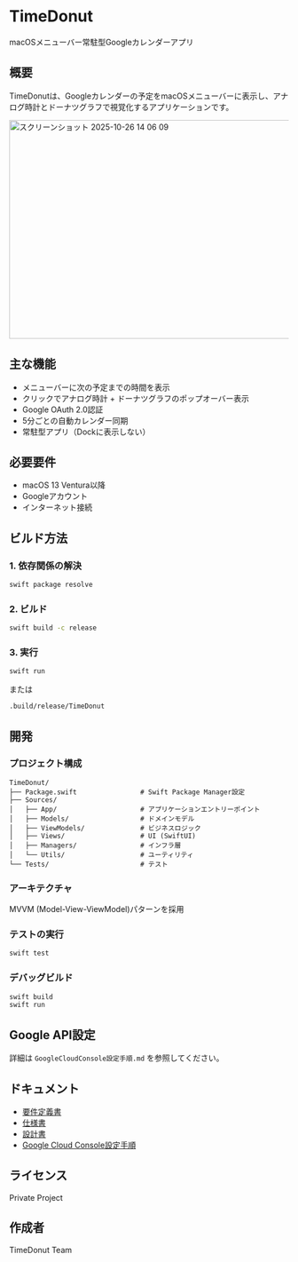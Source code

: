 # TimeDonut

macOSメニューバー常駐型Googleカレンダーアプリ

## 概要

TimeDonutは、Googleカレンダーの予定をmacOSメニューバーに表示し、アナログ時計とドーナツグラフで視覚化するアプリケーションです。

<img width="689" height="394" alt="スクリーンショット 2025-10-26 14 06 09" src="https://github.com/user-attachments/assets/3ec1c221-7992-4294-8fb9-b12c66f3fbf4" />


## 主な機能

- メニューバーに次の予定までの時間を表示
- クリックでアナログ時計 + ドーナツグラフのポップオーバー表示
- Google OAuth 2.0認証
- 5分ごとの自動カレンダー同期
- 常駐型アプリ（Dockに表示しない）

## 必要要件

- macOS 13 Ventura以降
- Googleアカウント
- インターネット接続

## ビルド方法

### 1. 依存関係の解決

```bash
swift package resolve
```

### 2. ビルド

```bash
swift build -c release
```

### 3. 実行

```bash
swift run
```

または

```bash
.build/release/TimeDonut
```

## 開発

### プロジェクト構成

```
TimeDonut/
├── Package.swift                # Swift Package Manager設定
├── Sources/
│   ├── App/                     # アプリケーションエントリーポイント
│   ├── Models/                  # ドメインモデル
│   ├── ViewModels/              # ビジネスロジック
│   ├── Views/                   # UI (SwiftUI)
│   ├── Managers/                # インフラ層
│   └── Utils/                   # ユーティリティ
└── Tests/                       # テスト
```

### アーキテクチャ

MVVM (Model-View-ViewModel)パターンを採用

### テストの実行

```bash
swift test
```

### デバッグビルド

```bash
swift build
swift run
```

## Google API設定

詳細は `GoogleCloudConsole設定手順.md` を参照してください。

## ドキュメント

- [要件定義書](要件定義書.md)
- [仕様書](仕様書.md)
- [設計書](設計書.md)
- [Google Cloud Console設定手順](GoogleCloudConsole設定手順.md)

## ライセンス

Private Project

## 作成者

TimeDonut Team
